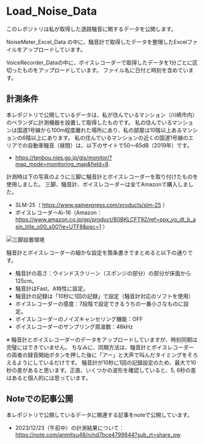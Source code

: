 # Load_Noise_Data
このレポジトリは私が取得した道路騒音に関するデータを公開します。

NoiseMeter_Excel_Data の中に、騒音計で取得したデータを整理したExcelファイルをアップロードしています。

VoiceRecorder_Dataの中に、ボイスレコーダーで取得したデータを1分ごとに区切ったものをアップロードしています。
ファイル名に日付と時刻を含めています。

## 計測条件
本レポジトリで公開しているデータは、私が住んでいるマンション（川崎市内）のベランダに計測機器を設置して取得したものです。
私の住んでいるマンションは国道1号線から100m程度離れた場所にあり、私の部屋は10階以上あるマンションの6階以上にあります。
私の住んでいるマンションの近くの国道1号線のエリアでの自動車騒音（昼間）は、以下のサイトで50～65dB（2019年）です。
  - https://tenbou.nies.go.jp/gis/monitor/?map_mode=monitoring_map&field=8.

計測時は下の写真のように三脚に騒音計とボイスレコーダーを取り付けたものを使用しました。
三脚、騒音計、ボイスレコーダーは全てAmazonで購入しました。
  - SLM-25（ https://www.gainexpress.com/products/slm-25 ）
  - ボイスレコーダーAi-16（Amazon：https://www.amazon.co.jp/gp/product/B0BKLCFT92/ref=ppx_yo_dt_b_asin_title_o00_s00?ie=UTF8&psc=1 ）

![三脚設置環境](https://github.com/anmitsu48/Load_Noise_Data/assets/58377673/9c6f2eeb-1483-44fc-9b40-3164eda51585)

騒音計とボイスレコーダーの細かな設定を箇条書きでまとめると以下の通りです。
  - 騒音計の高さ：ウインドスクリーン（スポンジの部分）の部分が床面から125cm。
  - 騒音計はFast、A特性に設定。
  - 騒音計の記録は「10秒に1回の記録」で設定（騒音計対応のソフトを使用）
  - ボイスレコーダーの感度：7段階で設定できるうちの一番小さなものに設定。
  - ボイスレコーダーのノイズキャンセリング機能：OFF
  - ボイスレコーダーのサンプリング周波数：48kHz

※ 騒音計とボイスレコーダーのデータをアップロードしていますが、時刻同期は完璧にはできていません。
ちなみに、同期方法は、騒音計とボイスレコーダーの両者の録音開始ボタンを押した後に「アー」と大声で叫んだタイミングをそろえるようにしているだけです。
騒音計が10秒に1回の記録設定のため、最大で10秒の差があると思います。正直、いくつかの波形を確認していると、5, 6秒の差はあると個人的には思っています。

## Noteでの記事公開
本レポジトリで公開しているデータに関連する記事をnoteで公開しています。
  - 2023/12/23（午前中）の計測結果について：https://note.com/anmitsu48/n/nd7bce4799844?sub_rt=share_pw
